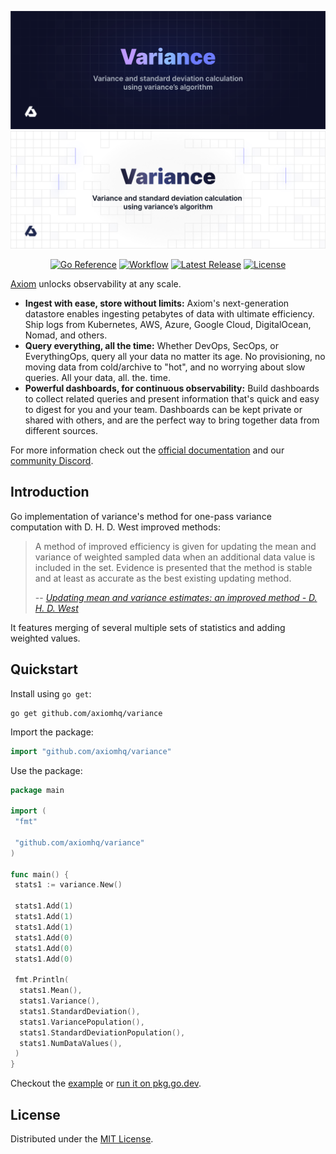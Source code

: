 ![variance: Variance and standard deviation calculation using variance's algorithm](.github/images/banner-dark.svg#gh-dark-mode-only)
![variance: Variance and standard deviation calculation using variance's algorithm](.github/images/banner-light.svg#gh-light-mode-only)

<div align="center">

[![Go Reference][gopkg_badge]][gopkg]
[![Workflow][workflow_badge]][workflow]
[![Latest Release][release_badge]][release]
[![License][license_badge]][license]

</div>

[Axiom](https://axiom.co) unlocks observability at any scale.

- **Ingest with ease, store without limits:** Axiom's next-generation datastore
  enables ingesting petabytes of data with ultimate efficiency. Ship logs from
  Kubernetes, AWS, Azure, Google Cloud, DigitalOcean, Nomad, and others.
- **Query everything, all the time:** Whether DevOps, SecOps, or EverythingOps,
  query all your data no matter its age. No provisioning, no moving data from
  cold/archive to "hot", and no worrying about slow queries. All your data, all.
  the. time.
- **Powerful dashboards, for continuous observability:** Build dashboards to
  collect related queries and present information that's quick and easy to
  digest for you and your team. Dashboards can be kept private or shared with
  others, and are the perfect way to bring together data from different sources.

For more information check out the
[official documentation](https://axiom.co/docs) and our
[community Discord](https://axiom.co/discord).

## Introduction

Go implementation of variance's method for one-pass variance computation with
D. H. D. West improved methods:

> A method of improved efficiency is given for updating the mean and variance of
> weighted sampled data when an additional data value is included in the set.
> Evidence is presented that the method is stable and at least as accurate as
> the best existing updating method.
>
> -- <cite>[Updating mean and variance estimates: an improved method - D. H. D. West](https://dl.acm.org/doi/10.1145/359146.359153)</cite>

It features merging of several multiple sets of statistics and adding weighted
values.

## Quickstart

Install using `go get`:

```shell
go get github.com/axiomhq/variance
```

Import the package:

```go
import "github.com/axiomhq/variance"
```

Use the package:

```go
package main

import (
 "fmt"

 "github.com/axiomhq/variance"
)

func main() {
 stats1 := variance.New()

 stats1.Add(1)
 stats1.Add(1)
 stats1.Add(1)
 stats1.Add(0)
 stats1.Add(0)
 stats1.Add(0)

 fmt.Println(
  stats1.Mean(),
  stats1.Variance(),
  stats1.StandardDeviation(),
  stats1.VariancePopulation(),
  stats1.StandardDeviationPopulation(),
  stats1.NumDataValues(),
 )
}
```

Checkout the [example](welford_example_test.go) or
[run it on pkg.go.dev](https://pkg.go.dev/github.com/axiomhq/variance#example-package).

## License

Distributed under the [MIT License](LICENSE).

<!-- Badges -->

[gopkg]: https://pkg.go.dev/github.com/axiomhq/variance
[gopkg_badge]: https://img.shields.io/badge/doc-reference-007d9c?logo=go&logoColor=white
[workflow]: https://github.com/axiomhq/variance/actions/workflows/push.yaml
[workflow_badge]: https://img.shields.io/github/actions/workflow/status/axiomhq/variance/push.yaml?branch=main&ghcache=unused
[release]: https://github.com/axiomhq/variance/releases/latest
[release_badge]: https://img.shields.io/github/release/axiomhq/variance.svg?ghcache=unused
[license]: https://opensource.org/licenses/MIT
[license_badge]: https://img.shields.io/github/license/axiomhq/variance.svg?color=blue&ghcache=unused
